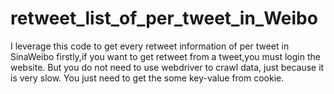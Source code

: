 # retweet_list_of_per_tweet_in_Weibo
I leverage this code to get every retweet information of per tweet in SinaWeibo
firstly,if you want to get retweet from a tweet,you must login the website. But you do not need to use webdriver to crawl data, just because it is very slow. You just need to get the some key-value from cookie.
